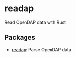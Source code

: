 # readap

Read OpenDAP data with Rust

## Packages

- [readap](./readap/README.md): Parse OpenDAP data

